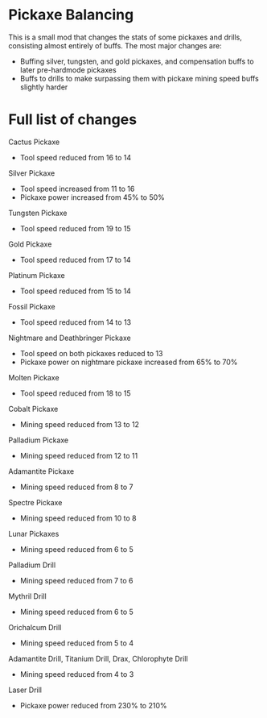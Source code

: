 # Pickaxe Balancing
This is a small mod that changes the stats of some pickaxes and drills, consisting almost entirely of buffs.
The most major changes are:
* Buffing silver, tungsten, and gold pickaxes, and compensation buffs to later pre-hardmode pickaxes
* Buffs to drills to make surpassing them with pickaxe mining speed buffs slightly harder

# Full list of changes
Cactus Pickaxe
* Tool speed reduced from 16 to 14

Silver Pickaxe
* Tool speed increased from 11 to 16
* Pickaxe power increased from 45% to 50%

Tungsten Pickaxe
* Tool speed reduced from 19 to 15

Gold Pickaxe
* Tool speed reduced from 17 to 14

Platinum Pickaxe
* Tool speed reduced from 15 to 14

Fossil Pickaxe
* Tool speed reduced from 14 to 13

Nightmare and Deathbringer Pickaxe
* Tool speed on both pickaxes reduced to 13
* Pickaxe power on nightmare pickaxe increased from 65% to 70%

Molten Pickaxe
* Tool speed reduced from 18 to 15

Cobalt Pickaxe
* Mining speed reduced from 13 to 12

Palladium Pickaxe
* Mining speed reduced from 12 to 11

Adamantite Pickaxe
* Mining speed reduced from 8 to 7

Spectre Pickaxe
* Mining speed reduced from 10 to 8

Lunar Pickaxes
* Mining speed reduced from 6 to 5

Palladium Drill
* Mining speed reduced from 7 to 6

Mythril Drill
* Mining speed reduced from 6 to 5

Orichalcum Drill
* Mining speed reduced from 5 to 4

Adamantite Drill, Titanium Drill, Drax, Chlorophyte Drill
* Mining speed reduced from 4 to 3

Laser Drill
* Pickaxe power reduced from 230% to 210%
